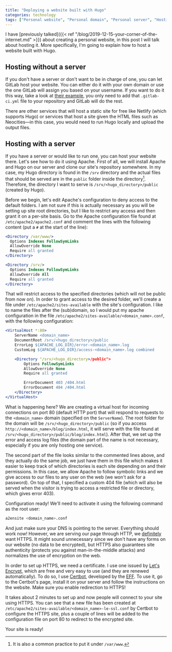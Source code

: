```yaml
---
title: "Deploying a website built with Hugo"
categories: technology
tags: ["Personal website", "Personal domain", "Personal server", "Hosting services", "Self-hosting"]
---
```

I have [previously talked]({{< ref "/blog/2019-12-15-your-corner-of-the-internet.md" >}}) about creating a personal website, in this post I will talk about hosting it. More specifically, I'm going to explain how to host a website built with Hugo.

## Hosting without a server

If you don't have a server or don't want to be in charge of one, you can let GitLab host your website. You can either do it with your own domain or use the one GitLab will assign you based on your username. If you want to do it this way, take a look at [their example](https://gitlab.com/pages/hugo), you only need to add that `.gitlab-ci.yml` file to your repository and GitLab will do the rest.

There are other services that will host a static site for free like Netlify (which supports Hugo) or services that host a site given the HTML files such as Neocities—in this case, you would need to run Hugo locally and upload the output files.

## Hosting with a server

If you have a server or would like to run one, you can host your website there. Let's see how to do it using Apache. First of all, we will install Apache and Hugo on our server and clone our site's repository somewhere. In my case, my Hugo directory is found in the `/srv` directory and the actual files that should be served are in the `public` folder inside the directory[^var]. Therefore, the directory I want to serve is `/srv/<hugo_directory>/public` (created by Hugo).

[^var]: It is also a common practice to put it under `/var/www`.

Before we begin, let's edit Apache's configuration to deny access to the default folders. I am not sure if this is actually necessary as you will be setting up site root directories, but I like to restrict any access and then grant it on a per-site basis. Go to the Apache configuration file found at `/etc/apache2/apache2.conf` and comment the lines with the following content (put a `#` at the start of the line):

```apache
<Directory /var/www/>
  Options Indexes FollowSymLinks
  AllowOverride None
  Require all granted
</Directory>

<Directory /srv/>
  Options Indexes FollowSymLinks
  AllowOverride All
  Require all granted
</Directory>
```

That will restrict access to the specified directories (which will not be public from now on). In order to grant access to the desired folder, we'll create a file under `/etc/apache2/sites-available` with the site's configuration. I like to name the files after the (sub)domain, so I would put my apache configuration in the file `/etc/apache2/sites-available/<domain_name>.conf`, with the following configuration:

```apache
<VirtualHost *:80>
    ServerName <domain_name>
    DocumentRoot /srv/<hugo_directory>/public
    ErrorLog ${APACHE_LOG_DIR}/error-<domain_name>.log
    CustomLog ${APACHE_LOG_DIR}/access-<domain_name>.log combined

    <Directory "/srv/<hugo_directory>/public">
        Options FollowSymLinks
        AllowOverride None
        Require all granted

        ErrorDocument 403 /404.html
        ErrorDocument 404 /404.html
    </Directory>
</VirtualHost>
```

What is happening here? We are creating a virtual host for incoming connections on port 80 (default HTTP port) that will respond to requests to the `<domain_name>` domain (specified on the `ServerName`). The root folder for the domain will be `/srv/<hugo_directory>/public` (so if you access `http://<domain_name>/blog/index.html`, it will serve with the file found at `/srv/<hugo_directory>/public/blog/index.html`). After that, we set up the error and access log files (the domain part of the name is not necessary, especially if you are only hosting one service).

The second part of the file looks similar to the commented lines above, and they actually do the same job, we just have them in this file which makes it easier to keep track of which directories is each site depending on and their permissions. In this case, we allow Apache to follow symbolic links and we give access to our files to any user on the web (we won't ask for a password). On top of that, I specified a custom 404 file (which will also be served when the visitor is trying to access a restricted file or directory, which gives error 403).

Configuration ready! We'll need to activate it using the following command as the root user:

```bash
a2ensite <domain_name>.conf
```

And just make sure your DNS is pointing to the server. Everything should work now! However, we are serving our page through HTTP, we [definitely](https://doesmysiteneedhttps.com/) want HTTPS. It might sound unnecessary since we don't have any forms on our website (no data to be encrypted), but HTTPS also guarantees site authenticity (protects you against man-in-the-middle attacks) and normalizes the use of encryption on the web.

In order to set up HTTPS, we need a certificate. I use one issued by [Let's Encrypt](https://letsencrypt.org), which are free and very easy to use (and they are renewed automatically). To do so, I use [Certbot](https://certbot.eff.org/), developed by the [EFF](https://www.eff.org/). To use it, go to the Certbot's page, install it on your server and follow the instructions on the website. Make sure you enable redirection to HTTPS!

It takes about 2 minutes to set up and now people will connect to your site using HTTPS. You can see that a new file has been created at `/etc/apache2/sites-available/<domain_name>-le-ssl.conf` by Certbot to configure the HTTPS site, plus a couple of lines will be added to the configuration file on port 80 to redirect to the encrypted site.

Your site is ready!
